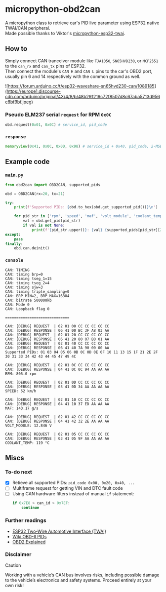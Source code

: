 # micropython-obd2can
A micropython class to retrieve car's PID live parameter using ESP32 native TWAI/CAN peripheral.\
Made possible thanks to Viktor's [micropython-esp32-twai](https://github.com/straga/micropython-esp32-twai).

## How to
Simply connect CAN tranceiver module like `TJA1050`, `SN65HVD230`, or `MCP2551` to the `can_rx` and `can_tx` pins of ESP32.\
Then connect the module's `CAN H` and `CAN L` pins to the car's OBD2 port, usually pin 6 and 14 respectively with the common ground as well.

![https://forum.arduino.cc/t/esp32-waveshare-sn65hvd230-can/1089185](https://europe1.discourse-cdn.com/arduino/original/4X/4/8/b/48b291219c72f8507d8c67aba5713d956c8bf9bf.jpeg)

### Pseudo ELM237 serial `request` for RPM `0x0C`
```py
obd.request(0x01, 0x0C) # service_id, pid_code
```
### `response`
```py
memoryview(0x41, 0x0C, 0x0D, 0x98) # service_id + 0x40, pid_code, 2-MSB data for RPM
```

## Example code
### `main.py`
```py
from obd2can import OBD2CAN, supported_pids

obd = OBD2CAN(rx=20, tx=21)

try:
    print(f'Supported PIDs: {obd.to_hex(obd.get_supported_pid())}\n')

    for pid_str in ['rpm', 'speed', 'maf', 'volt_module', 'coolant_temp']:
        val = obd.get_pid(pid_str)
        if val is not None:
            print(f'{pid_str.upper()}: {val} {supported_pids[pid_str][2]}\n')
except:
    pass
finally:
    obd.can.deinit()
```
### `console`
```
CAN: TIMING
CAN: timing brp=0
CAN: timing tseg_1=15
CAN: timing tseg_2=4
CAN: timing sjw=3
CAN: timing triple_sampling=0
CAN: BRP_MIN=2, BRP_MAX=16384
CAN: bitrate 500000kb
CAN: Mode 0
CAN: Loopback flag 0

=============================

CAN: [DEBUG] REQUEST  | 02 01 00 CC CC CC CC CC
CAN: [DEBUG] RESPONSE | 06 41 00 BC 3F A8 03 AA
CAN: [DEBUG] REQUEST  | 02 01 20 CC CC CC CC CC
CAN: [DEBUG] RESPONSE | 06 41 20 80 07 B0 01 AA
CAN: [DEBUG] REQUEST  | 02 01 40 CC CC CC CC CC
CAN: [DEBUG] RESPONSE | 06 41 40 7A 90 00 00 AA
Supported PIDs: 01 03 04 05 06 0B 0C 0D 0E 0F 10 11 13 15 1F 21 2E 2F 30 31 33 34 42 43 44 45 47 49 4C

CAN: [DEBUG] REQUEST  | 02 01 0C CC CC CC CC CC
CAN: [DEBUG] RESPONSE | 04 41 0C 0C 94 AA AA AA
RPM: 805.0 rpm

CAN: [DEBUG] REQUEST  | 02 01 0D CC CC CC CC CC
CAN: [DEBUG] RESPONSE | 03 41 0D 34 AA AA AA AA
SPEED: 52 km/h

CAN: [DEBUG] REQUEST  | 02 01 10 CC CC CC CC CC
CAN: [DEBUG] RESPONSE | 04 41 10 37 ED AA AA AA
MAF: 143.17 g/s

CAN: [DEBUG] REQUEST  | 02 01 42 CC CC CC CC CC
CAN: [DEBUG] RESPONSE | 04 41 42 32 2E AA AA AA
VOLT_MODULE: 12.846 V

CAN: [DEBUG] REQUEST  | 02 01 05 CC CC CC CC CC
CAN: [DEBUG] RESPONSE | 03 41 05 9F AA AA AA AA
COOLANT_TEMP: 119 °C
```
## Miscs
### To-do next
- [x] Retieve all supported PIDs: `pid_code 0x00, 0x20, 0x40, ...`
- [ ] Multiframe request for getting VIN and DTC fault code
- [ ] Using CAN hardware filters instead of manual `if` statement:
    ```py
    if 0x7E8 > can_id > 0x7EF:
        continue
    ```

### Further readings
- [ESP32 Two-Wire Automotive Interface (TWAI)](https://docs.espressif.com/projects/esp-idf/en/stable/esp32/api-reference/peripherals/twai.html)
- [Wiki OBD-II PIDs](https://en.wikipedia.org/wiki/OBD-II_PIDs)
- [OBD2 Explained](https://www.csselectronics.com/pages/obd2-explained-simple-intro)

### Disclaimer
> [!CAUTION]
> Working with a vehicle’s CAN bus involves risks, including possible damage to the vehicle’s electronics and safety systems. Proceed entirely at your own risk!
